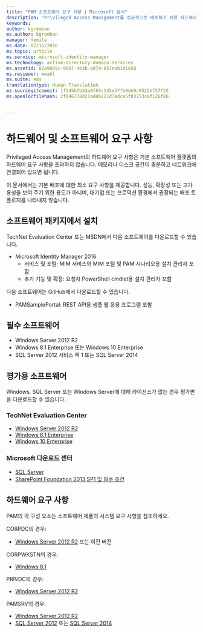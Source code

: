 ```yaml
---
title: "PAM 소프트웨어 요구 사항 | Microsoft 문서"
description: "Privileged Access Management를 성공적으로 배포하기 위한 하드웨어 및 소프트웨어 요구 사항 찾기"
keywords: 
author: kgremban
ms.author: kgremban
manager: femila
ms.date: 07/15/2016
ms.topic: article
ms.service: microsoft-identity-manager
ms.technology: active-directory-domain-services
ms.assetid: 82a9085c-9667-4b3b-8079-657eab1d1e58
ms.reviewer: mwahl
ms.suite: ems
translationtype: Human Translation
ms.sourcegitcommit: 1f545bfb2da0f65c335e37fb9de9c9522bf57f25
ms.openlocfilehash: 2f696738d21ad4b221d7adce5f83753c6f126f86


---
```


# <a name="hardware-and-software-requirements"></a>하드웨어 및 소프트웨어 요구 사항

Privileged Access Management의 하드웨어 요구 사항은 기본 소프트웨어 플랫폼의 하드웨어 요구 사항을 초과하지 않습니다. 메모리나 디스크 공간이 충분하고 네트워크에 연결되어 있으면 됩니다.

이 문서에서는 기본 배포에 대한 최소 요구 사항을 제공합니다. 성능, 확장성 또는 고가용성을 보여 주기 위한 용도가 아니며, 대기업 또는 프로덕션 환경에서 권장되는 배포 토폴로지를 나타내지 않습니다.

## <a name="installing-from-software-packages"></a>소프트웨어 패키지에서 설치

TechNet Evaluation Center 또는 MSDN에서 다음 소프트웨어를 다운로드할 수 있습니다.  
- Microsoft Identity Manager 2016
  - 서비스 및 포털: MIM 서비스와 MIM 포털 및 PAM 시나리오용 설치 관리자 포함
  - 추가 기능 및 확장: 요청자 PowerShell cmdlet용 설치 관리자 포함

다음 소프트웨어는 GitHub에서 다운로드할 수 있습니다.  
- PAMSamplePortal: REST API용 샘플 웹 응용 프로그램 포함

## <a name="required-software"></a>필수 소프트웨어

- Windows Server 2012 R2  
- Windows 8.1 Enterprise 또는 Windows 10 Enterprise  
- SQL Server 2012 서비스 팩 1 또는 SQL Server 2014  

## <a name="evaluation-software"></a>평가용 소프트웨어

Windows, SQL Server 또는 Windows Server에 대해 라이선스가 없는 경우 평가판을 다운로드할 수 있습니다.

### <a name="technet-evaluation-center"></a>TechNet Evaluation Center

- [Windows Server 2012 R2](https://www.microsoft.com/evalcenter/evaluate-windows-server-2012-r2)  
- [Windows 8.1 Enterprise](https://www.microsoft.com/evalcenter/evaluate-windows-8-1-enterprise)  
- [Windows 10 Enterprise](https://www.microsoft.com/evalcenter/evaluate-windows-10-enterprise)  

### <a name="microsoft-download-center"></a>Microsoft 다운로드 센터

- [SQL Server](https://www.microsoft.com/download/details.aspx?id=29066)  
- [SharePoint Foundation 2013 SP1 및 필수 조건](https://www.microsoft.com/download/details.aspx?id=42039)

## <a name="hardware-requirements"></a>하드웨어 요구 사항

PAM의 각 구성 요소는 소프트웨어 제품의 시스템 요구 사항을 참조하세요.

CORPDC의 경우:  
- [Windows Server 2012 R2](https://technet.microsoft.com/library/dn303418.aspx) 또는 이전 버전

CORPWKSTN의 경우:  
- [Windows 8.1](http://windows.microsoft.com/windows-8/system-requirements)

PRIVDC의 경우:  
- [Windows Server 2012 R2](https://technet.microsoft.com/library/dn303418.aspx)

PAMSRV의 경우:
- [Windows Server 2012 R2](https://technet.microsoft.com/library/dn303418.aspx)  
- [SQL Server 2012](https://msdn.microsoft.com/library/ms143506(sql.110).aspx) 또는 [SQL Server 2014](https://msdn.microsoft.com/en-us/library/ms143506(v=sql.120).aspx)



<!--HONumber=Nov16_HO2-->


